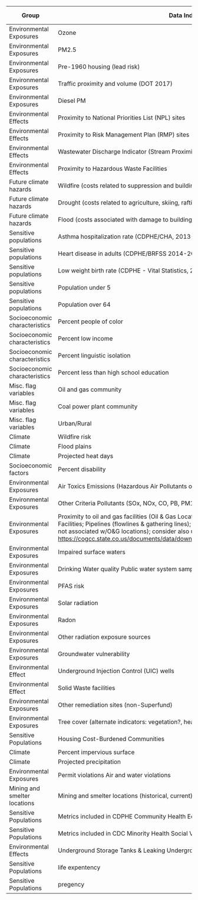 | Group                         | Data Indicator                                                            | Collected | Function Develop | Priority Level  |
|-------------------------------|---------------------------------------------------------------------------|-----------|------------------|-----------------|
| Environmental Exposures       | Ozone                                                                     | 1         | 0                |         high    |
| Environmental Exposures       | PM2.5                                                                     | 1         | 0                |         high    |
| Environmental Exposures       | Pre-1960 housing (lead risk)                                              | 1         | 0                |         high    |
| Environmental Exposures       | Traffic proximity and volume (DOT 2017)                                   | 1         | 0                |         high    |
| Environmental Exposures       | Diesel PM                                                                 | 1         | 0                |         high    |
| Environmental Effects         | Proximity to National Priorities List (NPL) sites                         | 1         | 0                |         high    |
| Environmental Effects         | Proximity to Risk Management Plan (RMP) sites                             | 1         | 0                |         high    |
| Environmental Effects         | Wastewater Discharge Indicator (Stream Proximity and Toxic Concentration) | 1         | 0                |         high    |
| Environmental Effects         | Proximity to Hazardous Waste Facilities                                   | 1         | 0                |         high    |
| Future climate hazards        | Wildfire (costs related to suppression and buildings)                     | 1         | 0                |         high    |
| Future climate hazards        | Drought (costs related to agriculture, skiing, rafting)                   | 1         | 0                |         high    |
| Future climate hazards        | Flood (costs associated with damage to buildings and infrastructure)      | 1         | 0                |         high    |
| Sensitive populations         | Asthma hospitalization rate (CDPHE/CHA, 2013-2017)                        | 1         | 0                |         high    |
| Sensitive populations         | Heart disease in adults (CDPHE/BRFSS 2014-2017)                           | 1         | 0                |         high    |
| Sensitive populations         | Low weight birth rate (CDPHE - Vital Statistics, 2013-2017                | 1         | 0                |         high    |
| Sensitive populations         | Population under 5                                                        | 1         | 1                |         medium  |
| Sensitive populations         | Population over 64                                                        | 1         | 1                |         medium  |
| Socioeconomic characteristics | Percent people of color                                                   | 1         | 1                |         high    |
| Socioeconomic characteristics | Percent low income                                                        | 1         | 1                |         high    |
| Socioeconomic characteristics | Percent linguistic isolation                                              | 1         | 1                |         high    |
| Socioeconomic characteristics | Percent less than high school education                                   | 1         | 1                |         high    |
| Misc. flag variables          | Oil and gas community                                                     | 0         | 0                |         high    |
| Misc. flag variables          | Coal power plant community                                                | 0         | 0                |         high    |
| Misc. flag variables          | Urban/Rural                                                               | 0         | 0                |         medium  |
| Climate                       | Wildfire risk                                                             |           | 0                |         high    |
| Climate                       | Flood plains                                                              | 0         | 0                |         high    |
| Climate                       | Projected heat days |0  |0  | high |
| Socioeconomic factors         | Percent disability |0  |0  | high |
| Environmental Exposures       | Air Toxics Emissions (Hazardous Air Pollutants or "HAPs") |0  |0  | high |
| Environmental Exposures       | Other Criteria Pollutants (SOx, NOx, CO, PB, PM10) |0  |0  | high |
| Environmental Exposures       | Proximity to oil and gas facilities (Oil & Gas Locations; Centralized E&P Waste Management Facilities; Pipelines (flowlines & gathering lines); Open remediation projects; pits; maybe wells not associated w/O&G locations); consider also using COGCC water well data: https://cogcc.state.co.us/documents/data/downloads/environmental/WaterWellDownload.html  |1  |0  | high |
| Environmental Exposures       | Impaired surface waters |0  |0  | medium |
| Environmental Exposures       | Drinking Water quality Public water system sample results |0  |0  | high |
| Environmental Exposures       | PFAS risk |0  |0  | low |
| Environmental Exposures       | Solar radiation |0  |0  | medium |
| Environmental Exposures       | Radon |0  |0  | medium |
| Environmental Exposures       | Other radiation exposure sources | 0 | 0 |  medium |
| Environmental Exposures       | Groundwater vulnerability |0  |0  | medium |
| Environmental Effect          | Underground Injection Control (UIC) wells |0  |0  |  low |
| Environmental Effect          | Solid Waste facilities | 0 | 0 |  medium |
| Environmental Exposures       | Other remediation sites (non-Superfund) |0  |0  | medium |
| Environmental Exposures       | Tree cover (alternate indicators: vegetation?, heat surface data?) | 1 | 0 | medium  |
| Sensitive Populations         | Housing Cost-Burdened Communities |0  |0  | high |
| Climate                       | Percent impervious surface | 1 | 0 | medium  |
| Climate                       | Projected precipitation |0  |0  | low |
| Environmental Exposures       | Permit violations Air and water violations | 0 | 0 | low  |
| Mining and smelter locations  | Mining and smelter locations (historical, current) | 0 | 0 | high  |
| Sensitive Populations         | Metrics included in CDPHE Community Health Equity Map |0  |0  | low |
| Sensitive Populations         | Metrics included in CDC Minority Health Social Vulnerability Index | 0 | 0 | low  |
| Environmental Effects         | Underground Storage Tanks & Leaking Underground Storage Tanks | 0 | 0 | low |
| Sensitive Populations         | life expentency | 0  |  0 | medium |
| Sensitive Populations         | pregency | 0 | 0 | medium | 


